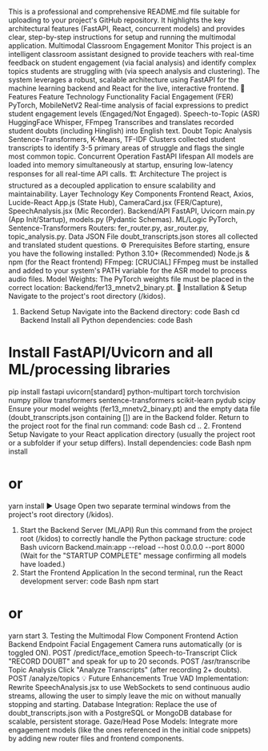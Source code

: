 This is a professional and comprehensive README.md file suitable for uploading to your project's GitHub repository.
It highlights the key architectural features (FastAPI, React, concurrent models) and provides clear, step-by-step instructions for setup and running the multimodal application.
Multimodal Classroom Engagement Monitor
This project is an intelligent classroom assistant designed to provide teachers with real-time feedback on student engagement (via facial analysis) and identify complex topics students are struggling with (via speech analysis and clustering). The system leverages a robust, scalable architecture using FastAPI for the machine learning backend and React for the live, interactive frontend.
🌟 Features
Feature	Technology	Functionality
Facial Engagement (FER)	PyTorch, MobileNetV2	Real-time analysis of facial expressions to predict student engagement levels (Engaged/Not Engaged).
Speech-to-Topic (ASR)	HuggingFace Whisper, FFmpeg	Transcribes and translates recorded student doubts (including Hinglish) into English text.
Doubt Topic Analysis	Sentence-Transformers, K-Means, TF-IDF	Clusters collected student transcripts to identify 3-5 primary areas of struggle and flags the single most common topic.
Concurrent Operation	FastAPI lifespan	All models are loaded into memory simultaneously at startup, ensuring low-latency responses for all real-time API calls.
🏗️ Architecture
The project is structured as a decoupled application to ensure scalability and maintainability.
Layer	Technology	Key Components
Frontend	React, Axios, Lucide-React	App.js (State Hub), CameraCard.jsx (FER/Capture), SpeechAnalysis.jsx (Mic Recorder).
Backend/API	FastAPI, Uvicorn	main.py (App Init/Startup), models.py (Pydantic Schemas).
ML/Logic	PyTorch, Sentence-Transformers	Routers: fer_router.py, asr_router.py, topic_analysis.py.
Data	JSON File	doubt_transcripts.json stores all collected and translated student questions.
⚙️ Prerequisites
Before starting, ensure you have the following installed:
Python 3.10+ (Recommended)
Node.js & npm (for the React frontend)
FFmpeg: [CRUCIAL] FFmpeg must be installed and added to your system's PATH variable for the ASR model to process audio files.
Model Weights: The PyTorch weights file must be placed in the correct location: Backend/fer13_mnetv2_binary.pt.
🚀 Installation & Setup
Navigate to the project's root directory (/kidos).
1. Backend Setup
Navigate into the Backend directory:
code
Bash
cd Backend
Install all Python dependencies:
code
Bash
# Install FastAPI/Uvicorn and all ML/processing libraries
pip install fastapi uvicorn[standard] python-multipart torch torchvision numpy pillow transformers sentence-transformers scikit-learn pydub scipy
Ensure your model weights (fer13_mnetv2_binary.pt) and the empty data file (doubt_transcripts.json containing []) are in the Backend folder.
Return to the project root for the final run command:
code
Bash
cd ..
2. Frontend Setup
Navigate to your React application directory (usually the project root or a subfolder if your setup differs).
Install dependencies:
code
Bash
npm install
# or
yarn install
▶️ Usage
Open two separate terminal windows from the project's root directory (/kidos).
1. Start the Backend Server (ML/API)
Run this command from the project root (/kidos) to correctly handle the Python package structure:
code
Bash
uvicorn Backend.main:app --reload --host 0.0.0.0 --port 8000
(Wait for the "STARTUP COMPLETE" message confirming all models have loaded.)
2. Start the Frontend Application
In the second terminal, run the React development server:
code
Bash
npm start
# or
yarn start
3. Testing the Multimodal Flow
Component	Frontend Action	Backend Endpoint
Facial Engagement	Camera runs automatically (or is toggled ON).	POST /predict/face_emotion
Speech-to-Transcript	Click "RECORD DOUBT" and speak for up to 20 seconds.	POST /asr/transcribe
Topic Analysis	Click "Analyze Transcripts" (after recording 2+ doubts).	POST /analyze/topics
💡 Future Enhancements
True VAD Implementation: Rewrite SpeechAnalysis.jsx to use WebSockets to send continuous audio streams, allowing the user to simply leave the mic on without manually stopping and starting.
Database Integration: Replace the use of doubt_transcripts.json with a PostgreSQL or MongoDB database for scalable, persistent storage.
Gaze/Head Pose Models: Integrate more engagement models (like the ones referenced in the initial code snippets) by adding new router files and frontend components.
 
